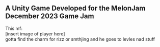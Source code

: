 ## A Unity Game Developed for the MelonJam December 2023 Game Jam
This mf: <br>
[insert image of player here] <br>
gotta find the charm for rizz or smthjing and he goes to levles nad stuff
